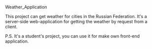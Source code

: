 Weather_Application

This project can get weather for cities in the Russian Federation.
It's a server-side web-application for getting the weather by request from a client.

P.S.
It's a student's project, you can use it for make own front-end application.
